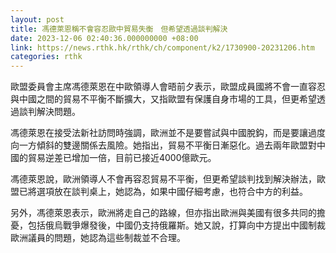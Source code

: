 ```yaml
---
layout: post
title: 馮德萊恩稱不會容忍歐中貿易失衡　但希望透過談判解決
date: 2023-12-06 02:40:36.000000000 +08:00
link: https://news.rthk.hk/rthk/ch/component/k2/1730900-20231206.htm
categories: rthk
---
```


歐盟委員會主席馮德萊恩在中歐領導人會晤前夕表示，歐盟成員國將不會一直容忍與中國之間的貿易不平衡不斷擴大，又指歐盟有保護自身市場的工具，但更希望透過談判解決問題。

馮德萊恩在接受法新社訪問時強調，歐洲並不是要嘗試與中國脫鈎，而是要讓過度向一方傾斜的雙邊關係去風險。她指出，貿易不平衡日漸惡化。過去兩年歐盟對中國的貿易逆差已增加一倍，目前已接近4000億歐元。

馮德萊恩說，歐洲領導人不會再容忍貿易不平衡，但更希望談判找到解決辦法，歐盟已將選項放在談判桌上，她認為，如果中國仔細考慮，也符合中方的利益。

另外，馮德萊恩表示，歐洲將走自己的路線，但亦指出歐洲與美國有很多共同的擔憂，包括俄烏戰爭爆發後，中國仍支持俄羅斯。她又說，打算向中方提出中國制裁歐洲議員的問題，她認為這些制裁並不合理。
